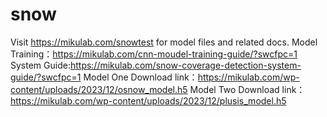 # snow
Visit https://mikulab.com/snowtest for model files and related docs.
Model Training：https://mikulab.com/cnn-moudel-training-guide/?swcfpc=1
System Guide:https://mikulab.com/snow-coverage-detection-system-guide/?swcfpc=1
Model One Download link：https://mikulab.com/wp-content/uploads/2023/12/osnow_model.h5
Model Two Download link：https://mikulab.com/wp-content/uploads/2023/12/plusis_model.h5
